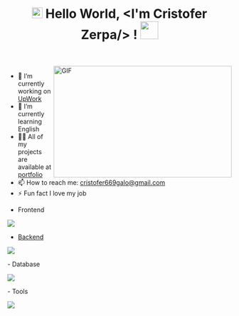 <h1 align="center">
  <a target="_blank">
    <img src="https://github.com/JayantGoel001/JayantGoel001/blob/master/GIF/Earth.gif" width="24px" style="max-width:100%;">
  </a>
  Hello World, &lt;I'm Cristofer Zerpa/&gt; !
  <a target="_blank">
    <img src="https://github.com/JayantGoel001/JayantGoel001/blob/master/GIF/Hi.gif" width="40px" />
  </a>
</h1>

<br/>
<br/>
<a target="_blank">
  <img align="right" height="250" width="400" alt="GIF" src="https://github.com/JayantGoel001/JayantGoel001/blob/master/GIF/code.gif">
</a>

- 🔭 I’m currently working on [UpWork](https://www.upwork.com/freelancers/cristoferz)
- 🌱 I’m currently learning English
- 👨‍💻 All of my projects are available at [portfolio](https://cristofer-669.wixsite.com/my-site)
- 📫 How to reach me: [cristofer669galo@gmail.com](cristofer669galo@gmail.com)
- ⚡ Fun fact I love my job

<!-- LENGUAJES Y HERRAMIENTAS -->
- Frontend
<p align="left">
  <a href="https://skillicons.dev">
    <img src="https://skillicons.dev/icons?i=flutter,dart" />
    
- Backend
<p align="left">
  <a href="https://skillicons.dev">
    <img src="https://skillicons.dev/icons?i=dart,firebase,laravel,nodejs,php" />
  </a>
</p>
  </a>
</p>
- Database
<p align="left">
  <a href="https://skillicons.dev">
    <img src="https://skillicons.dev/icons?i=mysql,postgres,mysql,sqlite," />
  </a>
</p>
- Tools
<p align="left">
  <a href="https://skillicons.dev">
    <img src="https://skillicons.dev/icons?i=androidstudio,git,github,gitlab,docker,figma,xd,idea,vscode,postman,notion,js,discord" />
  </a>
</p>

